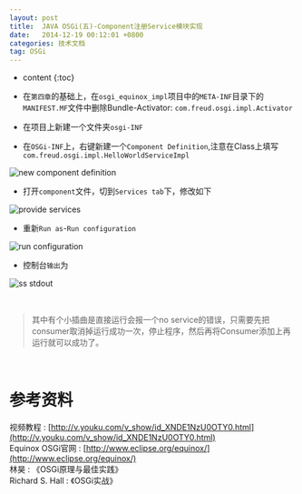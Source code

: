 ```yaml
---
layout: post
title:  JAVA OSGi(五)-Component注册Service模块实现
date:   2014-12-19 00:12:01 +0800
categories: 技术文档
tag: OSGi
---
```


* content
{:toc}


* 在`第四章`的基础上，在`osgi_equinox_impl`项目中的`META-INF`目录下的`MANIFEST.MF`文件中删除Bundle-Activator: `com.freud.osgi.impl.Activator`
* 在项目上新建一个文件夹`osgi-INF`
* 在`OSGi-INF`上，右键新建一个`Component Definition`,注意在Class上填写`com.freud.osgi.impl.HelloWorldServiceImpl`

![new component definition](/images/blog/osgi/5_component_register_service/01_new_component_definition.png)

* 打开`component`文件，切到`Services tab`下，修改如下

![provide services](/images/blog/osgi/5_component_register_service/02_provide_services.png)

* 重新`Run as`-`Run configuration`

![run configuration](/images/blog/osgi/5_component_register_service/03_run_configuration.png)

* 控制台`输出`为                      

![ss stdout](/images/blog/osgi/5_component_register_service/04_ss_stdout.png)

<br/>

>其中有个小插曲是直接运行会报一个no service的错误，只需要先把consumer取消掉运行成功一次，停止程序，然后再将Consumer添加上再运行就可以成功了。

<br/>

参考资料
================================

视频教程 : [http://v.youku.com/v_show/id_XNDE1NzU0OTY0.html](http://v.youku.com/v_show/id_XNDE1NzU0OTY0.html)
<br/>
Equinox OSGi官网 : [http://www.eclipse.org/equinox/](http://www.eclipse.org/equinox/)
<br/>
林昊 : 《OSGi原理与最佳实践》
<br/>
Richard S. Hall : 《OSGi实战》